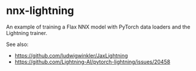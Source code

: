 # nnx-lightning

An example of training a Flax NNX model with PyTorch data loaders and the Lightning trainer.

See also:

- https://github.com/ludwigwinkler/JaxLightning
- https://github.com/Lightning-AI/pytorch-lightning/issues/20458
